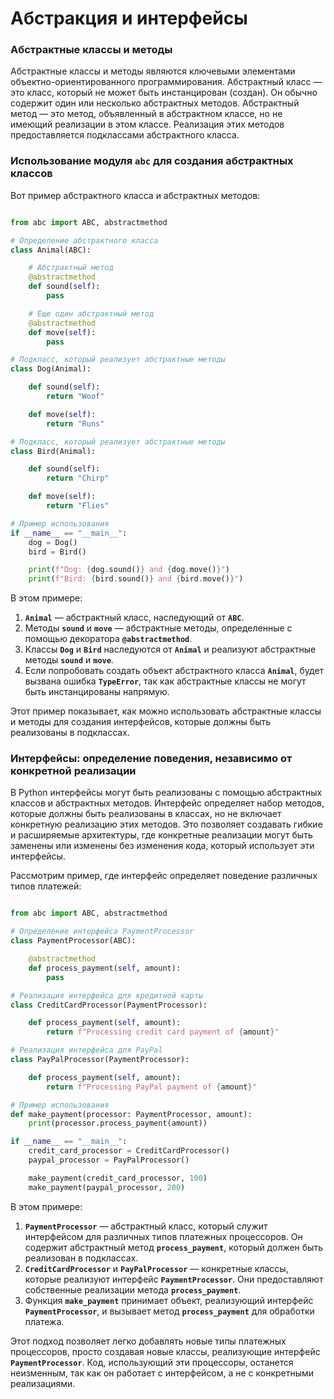 # Абстракция и интерфейсы

### Абстрактные классы и методы

Абстрактные классы и методы являются ключевыми элементами объектно-ориентированного программирования. Абстрактный класс — это класс, который не может быть инстанцирован (создан). Он обычно содержит один или несколько абстрактных методов. Абстрактный метод — это метод, объявленный в абстрактном классе, но не имеющий реализации в этом классе. Реализация этих методов предоставляется подклассами абстрактного класса.

### Использование модуля **`abc`** для создания абстрактных классов

Вот пример абстрактного класса и абстрактных методов:

```python

from abc import ABC, abstractmethod

# Определение абстрактного класса
class Animal(ABC):

    # Абстрактный метод
    @abstractmethod
    def sound(self):
        pass

    # Еще один абстрактный метод
    @abstractmethod
    def move(self):
        pass

# Подкласс, который реализует абстрактные методы
class Dog(Animal):

    def sound(self):
        return "Woof"

    def move(self):
        return "Runs"

# Подкласс, который реализует абстрактные методы
class Bird(Animal):

    def sound(self):
        return "Chirp"

    def move(self):
        return "Flies"

# Пример использования
if __name__ == "__main__":
    dog = Dog()
    bird = Bird()

    print(f"Dog: {dog.sound()} and {dog.move()}")
    print(f"Bird: {bird.sound()} and {bird.move()}")

```

В этом примере:

1. **`Animal`** — абстрактный класс, наследующий от **`ABC`**.
2. Методы **`sound`** и **`move`** — абстрактные методы, определенные с помощью декоратора **`@abstractmethod`**.
3. Классы **`Dog`** и **`Bird`** наследуются от **`Animal`** и реализуют абстрактные методы **`sound`** и **`move`**.
4. Если попробовать создать объект абстрактного класса **`Animal`**, будет вызвана ошибка **`TypeError`**, так как абстрактные классы не могут быть инстанцированы напрямую.

Этот пример показывает, как можно использовать абстрактные классы и методы для создания интерфейсов, которые должны быть реализованы в подклассах.

### Интерфейсы: определение поведения, независимо от конкретной реализации

В Python интерфейсы могут быть реализованы с помощью абстрактных классов и абстрактных методов. Интерфейс определяет набор методов, которые должны быть реализованы в классах, но не включает конкретную реализацию этих методов. Это позволяет создавать гибкие и расширяемые архитектуры, где конкретные реализации могут быть заменены или изменены без изменения кода, который использует эти интерфейсы.

Рассмотрим пример, где интерфейс определяет поведение различных типов платежей:

```python

from abc import ABC, abstractmethod

# Определение интерфейса PaymentProcessor
class PaymentProcessor(ABC):

    @abstractmethod
    def process_payment(self, amount):
        pass

# Реализация интерфейса для кредитной карты
class CreditCardProcessor(PaymentProcessor):

    def process_payment(self, amount):
        return f"Processing credit card payment of {amount}"

# Реализация интерфейса для PayPal
class PayPalProcessor(PaymentProcessor):

    def process_payment(self, amount):
        return f"Processing PayPal payment of {amount}"

# Пример использования
def make_payment(processor: PaymentProcessor, amount):
    print(processor.process_payment(amount))

if __name__ == "__main__":
    credit_card_processor = CreditCardProcessor()
    paypal_processor = PayPalProcessor()

    make_payment(credit_card_processor, 100)
    make_payment(paypal_processor, 200)

```

В этом примере:

1. **`PaymentProcessor`** — абстрактный класс, который служит интерфейсом для различных типов платежных процессоров. Он содержит абстрактный метод **`process_payment`**, который должен быть реализован в подклассах.
2. **`CreditCardProcessor`** и **`PayPalProcessor`** — конкретные классы, которые реализуют интерфейс **`PaymentProcessor`**. Они предоставляют собственные реализации метода **`process_payment`**.
3. Функция **`make_payment`** принимает объект, реализующий интерфейс **`PaymentProcessor`**, и вызывает метод **`process_payment`** для обработки платежа.

Этот подход позволяет легко добавлять новые типы платежных процессоров, просто создавая новые классы, реализующие интерфейс **`PaymentProcessor`**. Код, использующий эти процессоры, останется неизменным, так как он работает с интерфейсом, а не с конкретными реализациями.